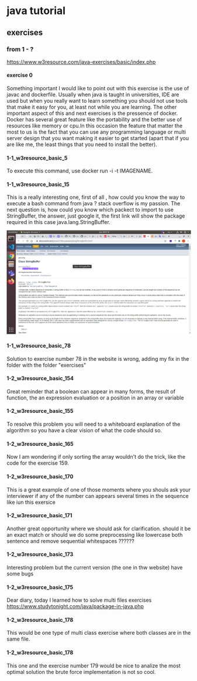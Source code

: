 # java tutorial

## exercises

### from 1 - ?

https://www.w3resource.com/java-exercises/basic/index.php

#### exercise 0

Something important I would like to point out with this exercise is the use of javac and dockerfile. Usually when java is taught in universities, IDE are used but when you really want to learn something you should not use tools that make it easy for you, at least not while you are learning. The other important aspect of this and next exercises is the pressence of docker. Docker has several great feature like the portability and the better use of resources like memory or cpu.In this occasion the feature that matter the most to us is the fact that you can use any programming language or multi server design that you want making it easier to get started (apart that if you are like me, the least things that you need to install the better).

#### 1-1_w3resource_basic_5

To execute this command, use docker run -i -t IMAGENAME.

#### 1-1_w3resource_basic_15

This is a really interesting one, first of all , how could you know the way to execute a bash command from java ? stack overflow is my passion. The next question is, how could you know which packect to import to use StringBuffer, the answer, just google it, the first link will show the package required in this case java.lang.StringBuffer.

![Image](img/whatShouldIImport.png "cd command image")

#### 1-1_w3resource_basic_78

Solution to exercise number 78 in the website is wrong, adding my fix in the folder with the folder "exercises"


#### 1-2_w3resource_basic_154

Great reminder that a boolean can appear in many forms, the result of function, the an expression evaluation or a position in an array or variable

#### 1-2_w3resource_basic_155

To resolve this problem you will need to a whiteboard explanation of the algorithm so you have a clear vision of what the code should so.



#### 1-2_w3resource_basic_165

Now I am wondering if only sorting the array wouldn't do the trick, like the code for the exercise 159.

#### 1-2_w3resource_basic_170

This is a great example of one of those moments where you shouls ask your interviewer if any of the number can appears several times in the sequence like iun this exersice

#### 1-2_w3resource_basic_171

Another great opportunity where we should ask for clarification. should it be an exact match or should we do some preprocessing like lowercase both sentence and remove sequential whitespaces ??????

#### 1-2_w3resource_basic_173

Interesting problem but the current version (the one in thw website) have some bugs

#### 1-2_w3resource_basic_175

Dear diary, today I learned how to solve multi files exercises https://www.studytonight.com/java/package-in-java.php

#### 1-2_w3resource_basic_178

This would be one type of multi class exercise where both classes are in the same file.

#### 1-2_w3resource_basic_178

This one and the exercise number 179 would be nice to analize the most optimal solution the brute force implementation is not so cool.
